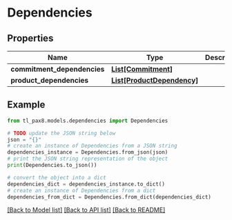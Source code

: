 # Dependencies


## Properties

Name | Type | Description | Notes
------------ | ------------- | ------------- | -------------
**commitment_dependencies** | [**List[Commitment]**](Commitment.md) |  | [optional] 
**product_dependencies** | [**List[ProductDependency]**](ProductDependency.md) |  | [optional] 

## Example

```python
from tl_pax8.models.dependencies import Dependencies

# TODO update the JSON string below
json = "{}"
# create an instance of Dependencies from a JSON string
dependencies_instance = Dependencies.from_json(json)
# print the JSON string representation of the object
print(Dependencies.to_json())

# convert the object into a dict
dependencies_dict = dependencies_instance.to_dict()
# create an instance of Dependencies from a dict
dependencies_from_dict = Dependencies.from_dict(dependencies_dict)
```
[[Back to Model list]](../README.md#documentation-for-models) [[Back to API list]](../README.md#documentation-for-api-endpoints) [[Back to README]](../README.md)



